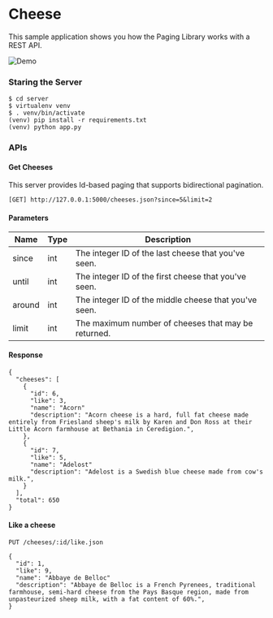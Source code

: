 # Cheese 
This sample application shows you how the Paging Library works with a REST API.

![Demo](https://raw.githubusercontent.com/jungilhan/cheese-aac-paging-sample/master/demo.gif)

### Staring the Server
```
$ cd server
$ virtualenv venv
$ . venv/bin/activate
(venv) pip install -r requirements.txt
(venv) python app.py
```

### APIs
#### Get Cheeses
This server provides Id-based paging that supports bidirectional pagination.

```[GET] http://127.0.0.1:5000/cheeses.json?since=5&limit=2```

#### Parameters
Name | Type | Description
---- | ---- | -----------
since |	int | The integer ID of the last cheese that you've seen.
until |	int | The integer ID of the first cheese that you've seen.
around | int | The integer ID of the middle cheese that you've seen.
limit | int | The maximum number of cheeses that may be returned.

#### Response
```
{
  "cheeses": [
    {      
      "id": 6,
      "like": 3,
      "name": "Acorn"
      "description": "Acorn cheese is a hard, full fat cheese made entirely from Friesland sheep's milk by Karen and Don Ross at their Little Acorn farmhouse at Bethania in Ceredigion.",
    },
    {      
      "id": 7,
      "like": 5,
      "name": "Adelost"
      "description": "Adelost is a Swedish blue cheese made from cow's milk.",
    }
  ],
  "total": 650
}
```

#### Like a cheese
```PUT /cheeses/:id/like.json```

```
{  
  "id": 1,
  "like": 9,
  "name": "Abbaye de Belloc"
  "description": "Abbaye de Belloc is a French Pyrenees, traditional farmhouse, semi-hard cheese from the Pays Basque region, made from unpasteurized sheep milk, with a fat content of 60%.",
}
```
